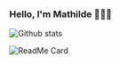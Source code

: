### Hello, I'm Mathilde 👱🏼‍♀️

![Github stats](https://github-readme-stats.vercel.app/api?username=mathilderiv)

![ReadMe Card](https://github-readme-stats.vercel.app/api/pin/?username=mathilderiv&repo=happy-cow-web)
